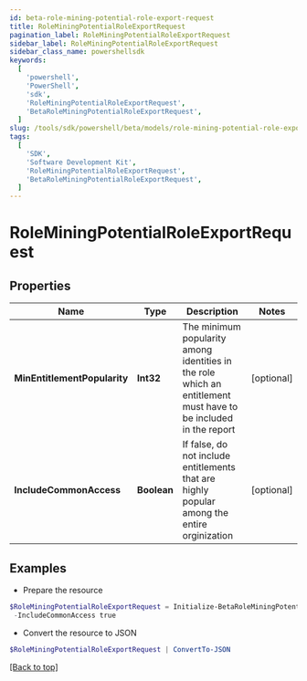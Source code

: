 ```yaml
---
id: beta-role-mining-potential-role-export-request
title: RoleMiningPotentialRoleExportRequest
pagination_label: RoleMiningPotentialRoleExportRequest
sidebar_label: RoleMiningPotentialRoleExportRequest
sidebar_class_name: powershellsdk
keywords:
  [
    'powershell',
    'PowerShell',
    'sdk',
    'RoleMiningPotentialRoleExportRequest',
    'BetaRoleMiningPotentialRoleExportRequest',
  ]
slug: /tools/sdk/powershell/beta/models/role-mining-potential-role-export-request
tags:
  [
    'SDK',
    'Software Development Kit',
    'RoleMiningPotentialRoleExportRequest',
    'BetaRoleMiningPotentialRoleExportRequest',
  ]
---
```


# RoleMiningPotentialRoleExportRequest

## Properties

| Name | Type | Description | Notes |
| --- | --- | --- | --- |
| **MinEntitlementPopularity** | **Int32** | The minimum popularity among identities in the role which an entitlement must have to be included in the report | [optional] |
| **IncludeCommonAccess** | **Boolean** | If false, do not include entitlements that are highly popular among the entire orginization | [optional] |

## Examples

- Prepare the resource

```powershell
$RoleMiningPotentialRoleExportRequest = Initialize-BetaRoleMiningPotentialRoleExportRequest  -MinEntitlementPopularity 0 `
 -IncludeCommonAccess true
```

- Convert the resource to JSON

```powershell
$RoleMiningPotentialRoleExportRequest | ConvertTo-JSON
```

[[Back to top]](#)
